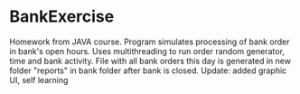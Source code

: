 # BankExercise
Homework from JAVA course. Program simulates processing of
bank order in bank's open hours. Uses multithreading to run order 
random generator, time and bank activity.
File with all bank orders this day is generated in new folder "reports" 
in bank folder after bank is closed.
Update: added graphic UI, self learning